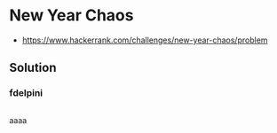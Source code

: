 # New Year Chaos
* https://www.hackerrank.com/challenges/new-year-chaos/problem

## Solution
### fdelpini
```kotlin
```

aaaa
